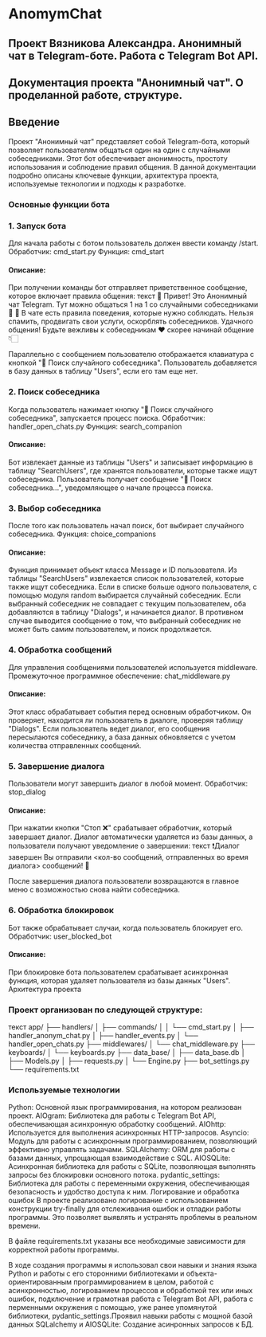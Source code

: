 # AnomymChat
## Проект Вязникова Александра. Анонимный чат в Telegram-боте. Работа с Telegram Bot API.
## Документация проекта "Анонимный чат". О проделанной работе, структуре.

## Введение
Проект "Анонимный чат" представляет собой Telegram-бота, который позволяет пользователям общаться один на один с случайными собеседниками. Этот бот обеспечивает анонимность, простоту использования и соблюдение правил общения. В данной документации подробно описаны ключевые функции, архитектура проекта, используемые технологии и подходы к разработке.
### Основные функции бота
### 1. Запуск бота
Для начала работы с ботом пользователь должен ввести команду /start.
Обработчик: cmd_start.py
Функция: cmd_start
#### Описание:
При получении команды бот отправляет приветственное сообщение, которое включает правила общения:
текст
👋 Привет! Это Анонимный чат Telegram.
Тут можно общаться 1 на 1 со случайными собеседниками 💬
📖 В чате есть правила поведения, которые нужно соблюдать.
Нельзя спамить, продвигать свои услуги, оскорблять собеседников.
Удачного общения! Будьте вежливы к собеседникам ❤️
скорее начинай общение 👇🏻

Параллельно с сообщением пользователю отображается клавиатура с кнопкой "🚀 Поиск случайного собеседника".
Пользователь добавляется в базу данных в таблицу "Users", если его там еще нет.
### 2. Поиск собеседника
Когда пользователь нажимает кнопку "🚀 Поиск случайного собеседника", запускается процесс поиска.
Обработчик: handler_open_chats.py
Функция: search_companion
#### Описание:
Бот извлекает данные из таблицы "Users" и записывает информацию в таблицу "SearchUsers", где хранятся пользователи, которые также ищут собеседника.
Пользователь получает сообщение "🔎 Поиск собеседника...", уведомляющее о начале процесса поиска.
### 3. Выбор собеседника
После того как пользователь начал поиск, бот выбирает случайного собеседника.
Функция: choice_companions
#### Описание:
Функция принимает объект класса Message и ID пользователя.
Из таблицы "SearchUsers" извлекается список пользователей, которые также ищут собеседника.
Если в списке больше одного пользователя, с помощью модуля random выбирается случайный собеседник.
Если выбранный собеседник не совпадает с текущим пользователем, оба добавляются в таблицу "Dialogs", и начинается диалог.
В противном случае выводится сообщение о том, что выбранный собеседник не может быть самим пользователем, и поиск продолжается.
### 4. Обработка сообщений
Для управления сообщениями пользователей используется middleware.
Промежуточное программное обеспечение: chat_middleware.py
#### Описание:
Этот класс обрабатывает события перед основным обработчиком.
Он проверяет, находится ли пользователь в диалоге, проверяя таблицу "Dialogs".
Если пользователь ведет диалог, его сообщения пересылаются собеседнику, а база данных обновляется с учетом количества отправленных сообщений.
### 5. Завершение диалога
Пользователи могут завершить диалог в любой момент.
Обработчик: stop_dialog
#### Описание:
При нажатии кнопки "Стоп ❌" срабатывает обработчик, который завершает диалог.
Диалог автоматически удаляется из базы данных, а пользователи получают уведомление о завершении:
текст
❗️Диалог завершен
Вы отправили <кол-во сообщений, отправленных во время диалога> сообщений! 💬

После завершения диалога пользователи возвращаются в главное меню с возможностью снова найти собеседника.
### 6. Обработка блокировок
Бот также обрабатывает случаи, когда пользователь блокирует его.
Обработчик: user_blocked_bot
#### Описание:
При блокировке бота пользователем срабатывает асинхронная функция, которая удаляет пользователя из базы данных "Users".
Архитектура проекта
### Проект организован по следующей структуре:
текст
app/
├── handlers/
│   ├── commands/
│   │   └── cmd_start.py
│   ├── handler_anonym_chat.py
│   ├── handler_events.py
│   └── handler_open_chats.py
├── middlewares/
│   └── chat_middleware.py
├── keyboards/
│   └── keyboards.py
├── data_base/
│   ├── data_base.db
│   ├── Models.py
│   ├── requests.py
│   └── Engine.py
├── bot_settings.py
└── requirements.txt

### Используемые технологии
Python: Основной язык программирования, на котором реализован проект.
AIOgram: Библиотека для работы с Telegram Bot API, обеспечивающая асинхронную обработку сообщений.
AIOhttp: Используется для выполнения асинхронных HTTP-запросов.
Asyncio: Модуль для работы с асинхронным программированием, позволяющий эффективно управлять задачами.
SQLAlchemy: ORM для работы с базами данных, упрощающая взаимодействие с SQL.
AIOSQLite: Асинхронная библиотека для работы с SQLite, позволяющая выполнять запросы без блокировки основного потока.
pydantic_settings: Библиотека для работы с переменными окружения, обеспечивающая безопасность и удобство доступа к ним.
Логирование и обработка ошибок
В проекте реализовано логирование с использованием конструкции try-finally для отслеживания ошибок и отладки работы программы. Это позволяет выявлять и устранять проблемы в реальном времени.

В файле requirements.txt указаны все необходимые зависимости для корректной работы программы.

В ходе создания программы я использовал свои навыки и знания языка Python и работы с его сторонними библиотеками и объекта-ориентированным программированием в целом, работой с асинхронностью, логированием процессов и обработкой тех или иных ошибок, подключение и грамотная работа с Telegram Bot API, работа с перменными окружения с помощью, уже ранее упомянутой библиотеки, pydantic_settings.Проявил навыки работы с мощной базой данных SQLalchemy и AIOSQLite: Создание асинронных запросов к БД.
